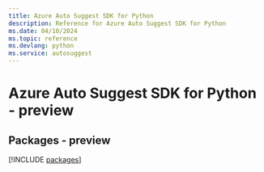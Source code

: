 ```yaml
---
title: Azure Auto Suggest SDK for Python
description: Reference for Azure Auto Suggest SDK for Python
ms.date: 04/10/2024
ms.topic: reference
ms.devlang: python
ms.service: autosuggest
---
```

# Azure Auto Suggest SDK for Python - preview
## Packages - preview
[!INCLUDE [packages](auto-suggest-index.md)]